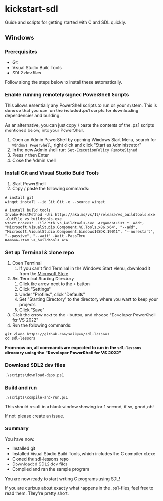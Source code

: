 # kickstart-sdl

Guide and scripts for getting started with C and SDL quickly.

## Windows

### Prerequisites

* Git
* Visual Studio Build Tools
* SDL2 dev files

Follow along the steps below to install these automatically.

### Enable running remotely signed PowerShell Scripts

This allows essentially any PowerShell scripts to run on your system. This is done so that you can run the included .ps1 scripts for downloading dependencies and building.

As an alternative, you can just copy / paste the contents of the .ps1 scripts mentioned below, into your PowerShell.

1. Open an Admin PowerShell by opening Windows Start Menu, search for `Windows PowerShell`, right click and click "Start as Administrator"
2. In the new Admin shell run: `Set-ExecutionPolicy RemoteSigned`
3. Press `Y` then Enter.
4. Close the Admin shell

### Install Git and Visual Studio Build Tools

1. Start PowerShell
2. Copy / paste the following commands:
```
# install git
winget install --id Git.Git -e --source winget

# install build tools
Invoke-RestMethod -Uri https://aka.ms/vs/17/release/vs_buildtools.exe -OutFile vs_buildtools.exe
Start-Process -FilePath vs_buildtools.exe -ArgumentList "--add", "Microsoft.VisualStudio.Component.VC.Tools.x86.x64", "--add", "Microsoft.VisualStudio.Component.Windows10SDK.19041", "--norestart", "--passive", "--wait" -Wait -PassThru
Remove-Item vs_buildtools.exe
```

### Set up Terminal & clone repo

1. Open Terminal
   1. If you can't find Terminal in the Windows Start Menu, download it from the [Microsoft Store](https://apps.microsoft.com/store/detail/windows-terminal/9N0DX20HK701)
2. Set Terminal Starting Directory
   1. Click the arrow next to the `+` button
   2. Click "Settings"
   3. Under "Profiles", click "Defaults"
   4. Set "Starting Directory" to the directory where you want to keep your projects
   5. Click "Save"
3. Click the arrow next to the `+` button, and choose "Developer PowerShell for VS 2022"
4. Run the following commands:
```
git clone https://github.com/saikyun/sdl-lessons
cd sdl-lessons
```

**From now on, all commands are expected to run in the `sdl-lessons` directory using the "Developer PowerShell for VS 2022"**

### Download SDL2 dev files

```
.\scripts\download-deps.ps1
```

### Build and run

```
.\scripts\compile-and-run.ps1
```

This should result in a blank window showing for 1 second, if so, good job!

If not, please create an issue.

### Summary

You have now:
* Installed git
* Installed Visual Studio Build Tools, which includes the C compiler cl.exe
* Cloned the sdl-lessons repo
* Downloaded SDL2 dev files
* Compiled and ran the sample program

You are now ready to start writing C programs using SDL!

If you are curious about exactly what happens in the .ps1-files, feel free to read them. They're pretty short.
